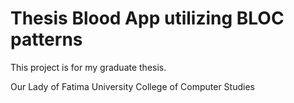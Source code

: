 # Thesis Blood App utilizing BLOC patterns

This project is for my graduate thesis.

Our Lady of Fatima University
College of Computer Studies